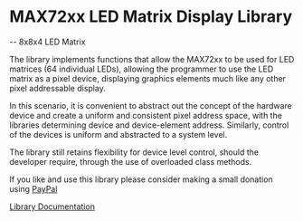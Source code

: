 # MAX72xx LED Matrix Display Library

-- 8x8x4 LED Matrix

The library implements functions that allow the MAX72xx to be used for LED matrices (64 individual LEDs), allowing the programmer to use the LED matrix as a pixel device, displaying graphics elements much like any other pixel addressable display.

In this scenario, it is convenient to abstract out the concept of the hardware device and create a uniform and consistent pixel address space, with the libraries determining device and device-element address. Similarly, control of the devices is uniform and abstracted to a system level.

The library still retains flexibility for device level control, should the developer require, through the use of overloaded class methods.

If you like and use this library please consider making a small donation using [PayPal](https://paypal.me/MajicDesigns/4USD)

[Library Documentation](https://majicdesigns.github.io/MD_MAX72XX/)
